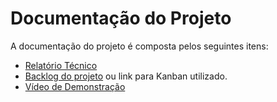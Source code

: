 # Documentação do Projeto

A documentação do projeto é composta pelos seguintes itens: 
 - [Relatório Técnico](relatorio/Relatorio%20Tecnico%20-%20TEMPLATE.md)
 - [Backlog do projeto](backlog.md) ou link para Kanban utilizado.
  - [Vídeo de Demonstração](https://youtu.be/XdExoJaVtwY?si=8IeHbsuam5rkTkIn)

